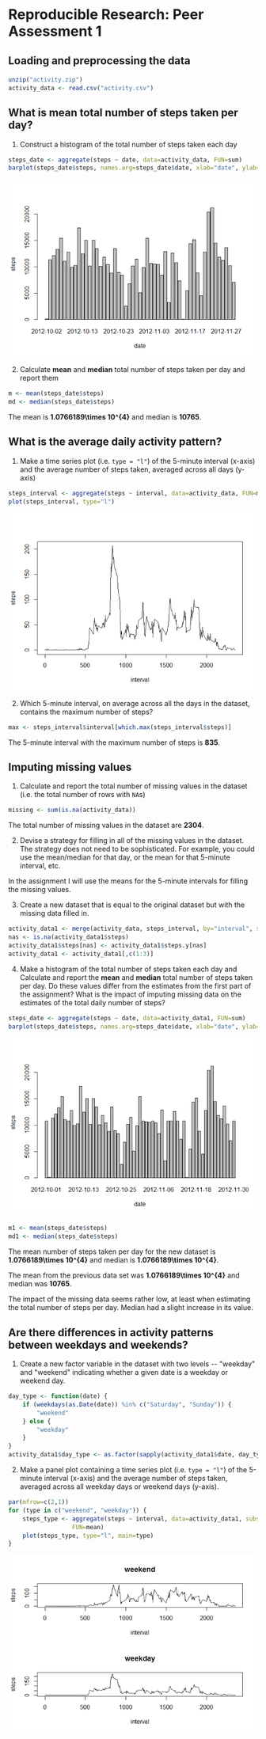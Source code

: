# Reproducible Research: Peer Assessment 1


## Loading and preprocessing the data


```r
unzip("activity.zip")
activity_data <- read.csv("activity.csv")
```

## What is mean total number of steps taken per day?
1. Construct a histogram of the total number of steps taken each day


```r
steps_date <- aggregate(steps ~ date, data=activity_data, FUN=sum)
barplot(steps_date$steps, names.arg=steps_date$date, xlab="date", ylab="steps")
```

![](PA1_template_files/figure-html/unnamed-chunk-2-1.png) 

2. Calculate **mean** and **median** total number of
   steps taken per day and report them


```r
m <- mean(steps_date$steps)
md <- median(steps_date$steps)
```

The mean is **1.0766189\times 10^{4}** and median is **10765**.

## What is the average daily activity pattern?

1. Make a time series plot (i.e. `type = "l"`) of the 5-minute
   interval (x-axis) and the average number of steps taken, averaged
   across all days (y-axis)


```r
steps_interval <- aggregate(steps ~ interval, data=activity_data, FUN=mean)
plot(steps_interval, type="l")
```

![](PA1_template_files/figure-html/unnamed-chunk-4-1.png) 

2. Which 5-minute interval, on average across all the days in the
   dataset, contains the maximum number of steps?


```r
max <- steps_interval$interval[which.max(steps_interval$steps)]
```

The 5-minute interval with the maximum number of steps is **835**.

## Imputing missing values

1. Calculate and report the total number of missing values in the
   dataset (i.e. the total number of rows with `NA`s)


```r
missing <- sum(is.na(activity_data))
```

The total number of missing values in the dataset are **2304**.

2. Devise a strategy for filling in all of the missing values in the
   dataset. The strategy does not need to be sophisticated. For
   example, you could use the mean/median for that day, or the mean
   for that 5-minute interval, etc.

In the assignment I will use the means for the 5-minute intervals for filling the missing
values.

3. Create a new dataset that is equal to the original dataset but with
   the missing data filled in.


```r
activity_data1 <- merge(activity_data, steps_interval, by="interval", suffixes=c("",".y"))
nas <- is.na(activity_data1$steps)
activity_data1$steps[nas] <- activity_data1$steps.y[nas]
activity_data1 <- activity_data1[,c(1:3)]
```

4. Make a histogram of the total number of steps taken each day and
   Calculate and report the **mean** and **median** total number of
   steps taken per day. Do these values differ from the estimates from
   the first part of the assignment? What is the impact of imputing
   missing data on the estimates of the total daily number of steps?


```r
steps_date <- aggregate(steps ~ date, data=activity_data1, FUN=sum)
barplot(steps_date$steps, names.arg=steps_date$date, xlab="date", ylab="steps")
```

![](PA1_template_files/figure-html/unnamed-chunk-8-1.png) 

```r
m1 <- mean(steps_date$steps)
md1 <- median(steps_date$steps)
```

The mean number of steps taken per day for the new dataset is  **1.0766189\times 10^{4}** and median is **1.0766189\times 10^{4}**.

The mean from the previous data set was **1.0766189\times 10^{4}** and median was **10765**.

The impact of the missing data seems rather low, at least when
estimating the total number of steps per day. Median had a slight
increase in its value.

## Are there differences in activity patterns between weekdays and weekends?

1. Create a new factor variable in the dataset with two levels --
   "weekday" and "weekend" indicating whether a given date is a
   weekday or weekend day.


```r
day_type <- function(date) {
    if (weekdays(as.Date(date)) %in% c("Saturday", "Sunday")) {
        "weekend"
    } else {
        "weekday"
    }
}
activity_data1$day_type <- as.factor(sapply(activity_data1$date, day_type))
```

2. Make a panel plot containing a time series plot (i.e. `type = "l"`)
   of the 5-minute interval (x-axis) and the average number of steps
   taken, averaged across all weekday days or weekend days
   (y-axis).


```r
par(mfrow=c(2,1))
for (type in c("weekend", "weekday")) {
    steps_type <- aggregate(steps ~ interval, data=activity_data1, subset=activity_data1$day_type==type, 
                  FUN=mean)
    plot(steps_type, type="l", main=type)
}
```

![](PA1_template_files/figure-html/unnamed-chunk-10-1.png) 
